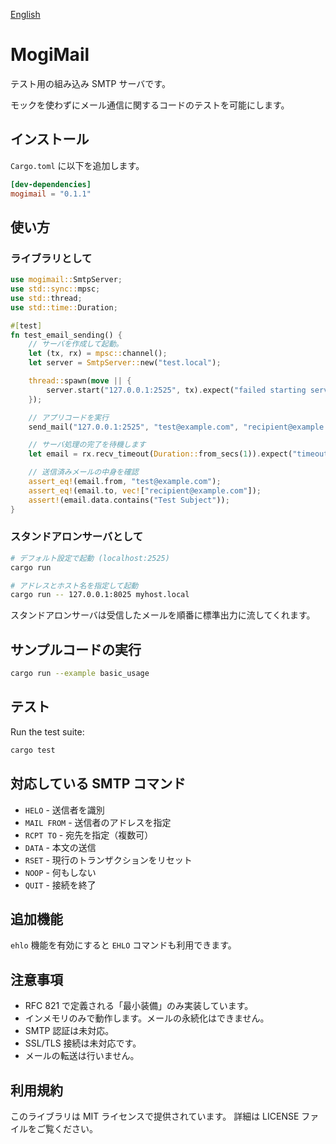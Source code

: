 [English](./README.en.md)

# MogiMail

テスト用の組み込み SMTP サーバです。

モックを使わずにメール通信に関するコードのテストを可能にします。

## インストール

`Cargo.toml` に以下を追加します。

```toml
[dev-dependencies]
mogimail = "0.1.1"
```

## 使い方

### ライブラリとして

```rust
use mogimail::SmtpServer;
use std::sync::mpsc;
use std::thread;
use std::time::Duration;

#[test]
fn test_email_sending() {
    // サーバを作成して起動。
    let (tx, rx) = mpsc::channel();
    let server = SmtpServer::new("test.local");

    thread::spawn(move || {
        server.start("127.0.0.1:2525", tx).expect("failed starting server");
    });

    // アプリコードを実行
    send_mail("127.0.0.1:2525", "test@example.com", "recipient@example.com", "Test Subject", "Test Body");

    // サーバ処理の完了を待機します
    let email = rx.recv_timeout(Duration::from_secs(1)).expect("timeout exceeded");

    // 送信済みメールの中身を確認
    assert_eq!(email.from, "test@example.com");
    assert_eq!(email.to, vec!["recipient@example.com"]);
    assert!(email.data.contains("Test Subject"));
}
```

### スタンドアロンサーバとして

```bash
# デフォルト設定で起動 (localhost:2525)
cargo run

# アドレスとホスト名を指定して起動
cargo run -- 127.0.0.1:8025 myhost.local
```

スタンドアロンサーバは受信したメールを順番に標準出力に流してくれます。

## サンプルコードの実行

```bash
cargo run --example basic_usage
```

## テスト

Run the test suite:

```bash
cargo test
```

## 対応している SMTP コマンド

- `HELO` - 送信者を識別
- `MAIL FROM` - 送信者のアドレスを指定
- `RCPT TO` - 宛先を指定（複数可）
- `DATA` - 本文の送信
- `RSET` - 現行のトランザクションをリセット
- `NOOP` - 何もしない
- `QUIT` - 接続を終了

## 追加機能

`ehlo` 機能を有効にすると `EHLO` コマンドも利用できます。

## 注意事項

- RFC 821 で定義される「最小装備」のみ実装しています。
- インメモリのみで動作します。メールの永続化はできません。
- SMTP 認証は未対応。
- SSL/TLS 接続は未対応です。
- メールの転送は行いません。

## 利用規約

このライブラリは MIT ライセンスで提供されています。
詳細は LICENSE ファイルをご覧ください。
